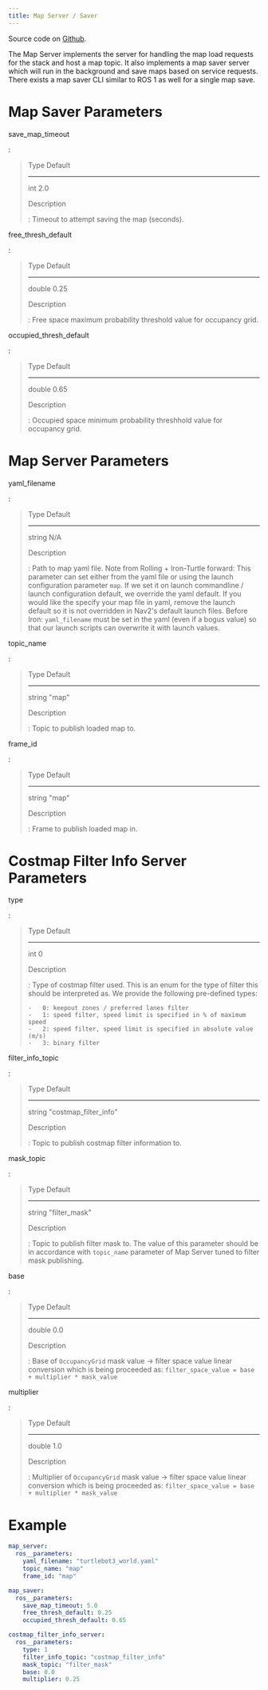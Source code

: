 ```yaml
---
title: Map Server / Saver
---
```


Source code on [Github](https://github.com/ros-planning/navigation2/tree/main/nav2_map_server).

The Map Server implements the server for handling the map load requests for the stack and host a map topic. It also implements a map saver server which will run in the background and save maps based on service requests. There exists a map saver CLI similar to ROS 1 as well for a single map save.

# Map Saver Parameters

save_map_timeout

:   

>   Type   Default
>   ------ ---------
>   int    2.0
>
> Description
>
> :   Timeout to attempt saving the map (seconds).

free_thresh_default

:   

>   Type     Default
>   -------- ---------
>   double   0.25
>
> Description
>
> :   Free space maximum probability threshold value for occupancy grid.

occupied_thresh_default

:   

>   Type     Default
>   -------- ---------
>   double   0.65
>
> Description
>
> :   Occupied space minimum probability threshhold value for occupancy grid.

# Map Server Parameters

yaml_filename

:   

>   Type     Default
>   -------- ---------
>   string   N/A
>
> Description
>
> :   Path to map yaml file. Note from Rolling + Iron-Turtle forward: This parameter can set either from the yaml file or using the launch configuration parameter `map`. If we set it on launch commandline / launch configuration default, we override the yaml default. If you would like the specify your map file in yaml, remove the launch default so it is not overridden in Nav2\'s default launch files. Before Iron: `yaml_filename` must be set in the yaml (even if a bogus value) so that our launch scripts can overwrite it with launch values.

topic_name

:   

>   Type     Default
>   -------- ---------
>   string   \"map\"
>
> Description
>
> :   Topic to publish loaded map to.

frame_id

:   

>   Type     Default
>   -------- ---------
>   string   \"map\"
>
> Description
>
> :   Frame to publish loaded map in.

# Costmap Filter Info Server Parameters

type

:   

>   Type   Default
>   ------ ---------
>   int    0
>
> Description
>
> :   Type of costmap filter used. This is an enum for the type of filter this should be interpreted as. We provide the following pre-defined types:
>
>     -   0: keepout zones / preferred lanes filter
>     -   1: speed filter, speed limit is specified in % of maximum speed
>     -   2: speed filter, speed limit is specified in absolute value (m/s)
>     -   3: binary filter

filter_info_topic

:   

>   Type     Default
>   -------- -------------------------
>   string   \"costmap_filter_info\"
>
> Description
>
> :   Topic to publish costmap filter information to.

mask_topic

:   

>   Type     Default
>   -------- -----------------
>   string   \"filter_mask\"
>
> Description
>
> :   Topic to publish filter mask to. The value of this parameter should be in accordance with `topic_name` parameter of Map Server tuned to filter mask publishing.

base

:   

>   Type     Default
>   -------- ---------
>   double   0.0
>
> Description
>
> :   Base of `OccupancyGrid` mask value -\> filter space value linear conversion which is being proceeded as: `filter_space_value = base + multiplier * mask_value`

multiplier

:   

>   Type     Default
>   -------- ---------
>   double   1.0
>
> Description
>
> :   Multiplier of `OccupancyGrid` mask value -\> filter space value linear conversion which is being proceeded as: `filter_space_value = base + multiplier * mask_value`

# Example

``` yaml
map_server:
  ros__parameters:
    yaml_filename: "turtlebot3_world.yaml"
    topic_name: "map"
    frame_id: "map"

map_saver:
  ros__parameters:
    save_map_timeout: 5.0
    free_thresh_default: 0.25
    occupied_thresh_default: 0.65

costmap_filter_info_server:
  ros__parameters:
    type: 1
    filter_info_topic: "costmap_filter_info"
    mask_topic: "filter_mask"
    base: 0.0
    multiplier: 0.25
```
